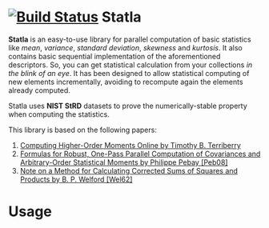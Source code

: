 [![Build Status](https://travis-ci.org/jvican/statla.svg?branch=master)](https://travis-ci.org/jvican/statla)
Statla
======
__Statla__ is an easy-to-use library for parallel computation of basic statistics like _mean_,
_variance_, _standard deviation_, _skewness_ and _kurtosis_. It also contains basic sequential
implementation of the aforementioned descriptors. So, you can get statistical calculation from
your collections *in the blink of an eye*. It has been designed to allow statistical computing
of new elements incrementally, avoiding to recompute again the elements already computed.

Statla uses __NIST StRD__ datasets to prove the numerically-stable property when computing the statistics.

This library is based on the following papers:

1.   [Computing Higher-Order Moments Online by Timothy B. Terriberry](http://people.xiph.org/~tterribe/notes/homs.html)
2.   [Formulas for Robust, One-Pass Parallel Computation of Covariances and Arbitrary-Order Statistical Moments by Philippe Pebay [Peb08]](http://prod.sandia.gov/techlib/access-control.cgi/2008/086212.pdf)
3.   [Note on a Method for Calculating Corrected Sums of Squares and Products by B. P. Welford [Wel62]](http://zach.in.tu-clausthal.de/teaching/info_literatur/Welford.pdf)

Usage
=====


